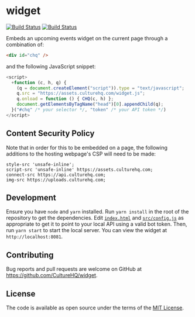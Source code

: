 # widget

[![Build Status](https://github.com/CultureHQ/widget/workflows/Main/badge.svg)](https://github.com/CultureHQ/widget/actions)
[![Build Status](https://travis-ci.com/CultureHQ/widget.svg?token=kQUiABmGkzyHdJdMnCnv&branch=master)](https://travis-ci.com/CultureHQ/widget)

Embeds an upcoming events widget on the current page through a combination of:

```html
<div id="chq" />
```

and the following JavaScript snippet:

```javascript
<script>
  +function (c, h, q) {
    (q = document.createElement("script")).type = "text/javascript";
    q.src = "https://assets.culturehq.com/widget.js";
    q.onload = function () { CHQ(c, h) };
    document.getElementsByTagName("head")[0].appendChild(q);
  }("#chq" /* your selector */, "token" /* your API token */)
</script>
```

## Content Security Policy

Note that in order for this to be embedded on a page, the following additions to the hosting webpage's CSP will need to be made:

```
style-src 'unsafe-inline';
script-src 'unsafe-inline' https://assets.culturehq.com;
connect-src https://api.culturehq.com;
img-src https://uploads.culturehq.com;
```

## Development

Ensure you have `node` and `yarn` installed. Run `yarn install` in the root of the repository to get the dependencies. Edit [`index.html`](index.html) and [`src/config.js`](src/config.js) as appropriate to get it to point to your local API using a valid bot token. Then, run `yarn start` to start the local server. You can view the widget at `http://localhost:8081`.

## Contributing

Bug reports and pull requests are welcome on GitHub at https://github.com/CultureHQ/widget.

## License

The code is available as open source under the terms of the [MIT License](https://opensource.org/licenses/MIT).
